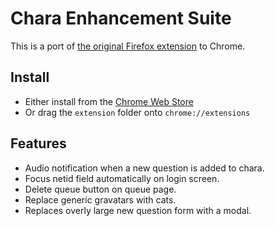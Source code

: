 Chara Enhancement Suite
=======================

This is a port of [the original Firefox extension](https://github.com/FenixFeather/chara-enhancement-suite/) to Chrome.

Install
-------
- Either install from the [Chrome Web Store](https://chrome.google.com/webstore/detail/chara-enhancement-suite/kmggpilbeonajbcfaicmfncbelighkda)
- Or drag the `extension` folder onto `chrome://extensions`

Features
--------
- Audio notification when a new question is added to chara.
- Focus netid field automatically on login screen.
- Delete queue button on queue page.
- Replace generic gravatars with cats.
- Replaces overly large new question form with a modal.


